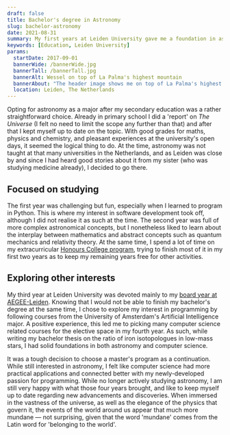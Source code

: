 ```yaml
---
draft: false
title: Bachelor's degree in Astronomy
slug: bachelor-astronomy
date: 2021-08-31
summary: My first years at Leiden University gave me a foundation in astrophysics as well as skills gained from extracurricular activities.
keywords: [Education, Leiden University]
params:
  startDate: 2017-09-01
  bannerWide: /bannerWide.jpg
  bannerTall: /bannerTall.jpg
  bannerAlt: Wessel on top of La Palma's highest mountain
  bannerAbout: "The header image shows me on top of La Palma's highest mountain, Roque de los Muchachos. We went there during a trip to the island's observatories, as part of the _Astronomy Lab and Observing Project._ Spending nights at the observatories was a great experience, and the view from the mountain was breathtaking."
  location: Leiden, The Netherlands
---
```


Opting for astronomy as a major after my secondary education was a rather straightforward choice. Already in primary school I did a 'report' on _The Universe_ (I felt no need to limit the scope any further than that) and after that I kept myself up to date on the topic. With good grades for maths, physics and chemistry, and pleasant experiences at the university's open days, it seemed the logical thing to do. At the time, astronomy was not taught at that many universities in the Netherlands, and as Leiden was close by and since I had heard good stories about it from my sister (who was studying medicine already), I decided to go there.

## Focused on studying

The first year was challenging but fun, especially when I learned to program in Python. This is where my interest in software development took off, although I did not realise it as such at the time. The second year was full of more complex astronomical concepts, but I nonetheless liked to learn about the interplay between mathematics and abstract concepts such as quantum mechanics and relativity theory. At the same time, I spend a lot of time on my extracurricular [Honours College program](/education/honours-college), trying to finish most of it in my first two years as to keep my remaining years free for other activities.

## Exploring other interests

My third year at Leiden University was devoted mainly to my [board year at AEGEE-Leiden](/experience/board-year-at-aegee). Knowing that I would not be able to finish my bachelor's degree at the same time, I chose to explore my interest in programming by following courses from the University of Amsterdam's Artificial Intelligence major. A positive experience, this led me to picking many computer science related courses for the elective space in my fourth year. As such, while writing my bachelor thesis on the ratio of iron isotopologues in low-mass stars, I had solid foundations in both astronomy and computer science.

It was a tough decision to choose a master's program as a continuation. While still interested in astronomy, I felt like computer science had more practical applications and connected better with my newly-developed passion for programming. While no longer actively studying astronomy, I am still very happy with what those four years brought, and like to keep myself up to date regarding new advancements and discoveries. When immersed in the vastness of the universe, as well as the elegance of the physics that govern it, the events of the world around us appear that much more mundane &mdash; not surprising, given that the word 'mundane' comes from the Latin word for 'belonging to the world'.
